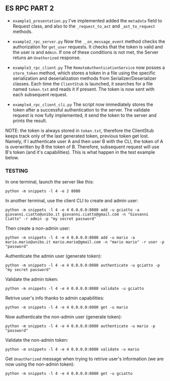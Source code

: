 ## ES RPC PART 2 ##
+ ``` example1_presentation.py ```
I've implemented added the `metadata` field to Request class, and also to the `_request_to_ast` and `_ast_to_request` methods.


+ ``` example2_rpc_server.py ```
Now the `__on_message_event` method checks the authorization for `get_user` requests. It checks that the token is valid and the user is and `Admin`. If one of these conditions is not met, the Server retuns an `Unathorized` response.


+ ``` example3_rpc_client.py ```
The `RemoteAuthenticationService` now posses a `store_token` method, which stores a token in a file using the specific serialization and deserialization methods from Serializer/Deserializer classes. Each time the `ClientStub` is launched, it searches for a file named `token.txt` and reads it if present. The token is now sent with each subsequent request.


+ ``` example4_rpc_client_cli.py ```
The script now immediately stores the token after a successful authentication to the server. The validate request is now fully implemented, it send the token to the server and prints the result. 


NOTE: the token is always stored in `token.txt`, therefore the ClientStub keeps track only of the last generated token, previous token get lost. Namely, if I authenticate user A and then user B with the CLI, the token of A is overwritten by B the token of B. Therefore, subsequent request will use B's token (and it's capabilities). This is what happen in the test example below. 


### TESTING ###

In one terminal, launch the server like this: 
```
python -m snippets -l 4 -e 2 8080
```


In another terminal, use the client CLI to create and admin user: 
```
python -m snippets -l 4 -e 4 0.0.0.0:8080 add -u gciatto -a giovanni.ciatto@unibo.it giovanni.ciatto@gmail.com -n "Giovanni Ciatto" -r admin -p "my secret password"
```


Then create a non-admin user: 
```
python -m snippets -l 4 -e 4 0.0.0.0:8080 add -u mario -a mario.mario@unibo.it mario.mario@gmail.com -n "mario mario" -r user -p "password"
```


Authenticate the admin user (generate token):
```
python -m snippets -l 4 -e 4 0.0.0.0:8080 authenticate -u gciatto -p "my secret password"
```


Validate the admin token:
```
python -m snippets -l 4 -e 4 0.0.0.0:8080 validate -u gciatto
```


Retrive user's info thanks to admin capabilities: 
```
python -m snippets -l 4 -e 4 0.0.0.0:8080 get -u mario
```


Now authenticate the non-admin user (generate token):
```
python -m snippets -l 4 -e 4 0.0.0.0:8080 authenticate -u mario -p "password"
```


Validate the non-admin token:
```
python -m snippets -l 4 -e 4 0.0.0.0:8080 validate -u mario
```


Get `Unauthorized` message when trying to retrive user's information (we are now using the non-admin token):
```
python -m snippets -l 4 -e 4 0.0.0.0:8080 get -u gciatto
```

